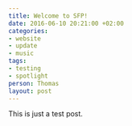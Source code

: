 ```yaml
---
title: Welcome to SFP!
date: 2016-06-10 20:21:00 +02:00
categories:
- website
- update
- music
tags:
- testing
- spotlight
person: Thomas
layout: post
---
```


This is just a test post.
